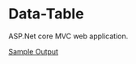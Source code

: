 # Data-Table

ASP.Net core MVC web application.

[Sample Output](https://github.com/SILARUDDINSHAIK/Data-Table/blob/main/SampleOutput.png)
